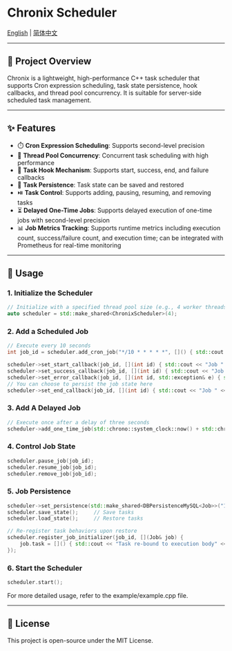 # Chronix Scheduler 

[English](./README.md) | [简体中文](./README.zh.md)

---

## 🔧 Project Overview

Chronix is a lightweight, high-performance C++ task scheduler that supports Cron expression scheduling, task state persistence, hook callbacks, and thread pool concurrency. It is suitable for server-side scheduled task management.

---

## ✨ Features

- ⏱️ **Cron Expression Scheduling**: Supports second-level precision
- 🧵 **Thread Pool Concurrency**: Concurrent task scheduling with high performance
- 🧩 **Task Hook Mechanism**: Supports start, success, end, and failure callbacks
- 🔄 **Task Persistence**: Task state can be saved and restored
- ⏯️ **Task Control**: Supports adding, pausing, resuming, and removing tasks
- ⏳ **Delayed One-Time Jobs**: Supports delayed execution of one-time jobs with second-level precision
- 📊 **Job Metrics Tracking**: Supports runtime metrics including execution count, success/failure count, and execution time; can be integrated with Prometheus for real-time monitoring

---

## 🚀 Usage

### 1. Initialize the Scheduler

```cpp
// Initialize with a specified thread pool size (e.g., 4 worker threads)
auto scheduler = std::make_shared<ChronixScheduler>(4);
```

### 2. Add a Scheduled Job

```cpp
// Execute every 10 seconds
int job_id = scheduler.add_cron_job("*/10 * * * * *", []() { std::cout << "Job executing" << std::endl; });

scheduler->set_start_callback(job_id, [](int id) { std::cout << "Job " << id << " started" << std::endl; });
scheduler->set_success_callback(job_id, [](int id) { std::cout << "Job " << id << " completed successfully" << std::endl; });
scheduler->set_error_callback(job_id, [](int id, std::exception& e) { std::cerr << "Job " << id << " failed: " << e.what() << std::endl; });
// You can choose to persist the job state here
scheduler->set_end_callback(job_id, [](int id) { std::cout << "Job " << id << " finished" << std::endl; });
```

### 3. Add A Delayed Job

```cpp
// Execute once after a delay of three seconds
scheduler->add_one_time_job(std::chrono::system_clock::now() + std::chrono::seconds(3), []() { printer("[任务2]延时3秒执行"); });
```

### 4. Control Job State

```cpp
scheduler.pause_job(job_id);
scheduler.resume_job(job_id);
scheduler.remove_job(job_id);
```

### 5. Job Persistence

```cpp
scheduler->set_persistence(std::make_shared<DBPersistenceMySQL<Job>>("127.0.0.1", 33036, "root", "******", "chronix"));
scheduler.save_state();     // Save tasks
scheduler.load_state();     // Restore tasks

// Re-register task behaviors upon restore
scheduler.register_job_initializer(job_id, [](Job& job) {
    job.task = []() { std::cout << "Task re-bound to execution body" << std::endl; };
});
```

### 6. Start the Scheduler

```cpp
scheduler.start();
```
For more detailed usage, refer to the example/example.cpp file.

--- 

## 📄 License

This project is open-source under the MIT License.
